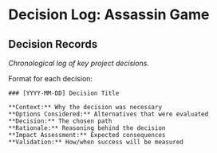 # Decision Log: Assassin Game

## Decision Records
*Chronological log of key project decisions.*

Format for each decision:
```
### [YYYY-MM-DD] Decision Title

**Context:** Why the decision was necessary
**Options Considered:** Alternatives that were evaluated
**Decision:** The chosen path
**Rationale:** Reasoning behind the decision
**Impact Assessment:** Expected consequences
**Validation:** How/when success will be measured
```

<!-- Add new decisions at the top --> 